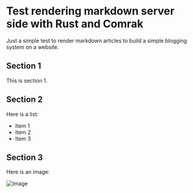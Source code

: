 # Test rendering markdown server side with Rust and Comrak

Just a simple test to render markdown articles to build a simple blogging system on a website.

## Section 1

This is section 1.

## Section 2

Here is a list:

- Item 1
- Item 2
- Item 3

## Section 3

Here is an image:

![Image](https://doc.rust-lang.org/book/img/ferris/panics.svg)
